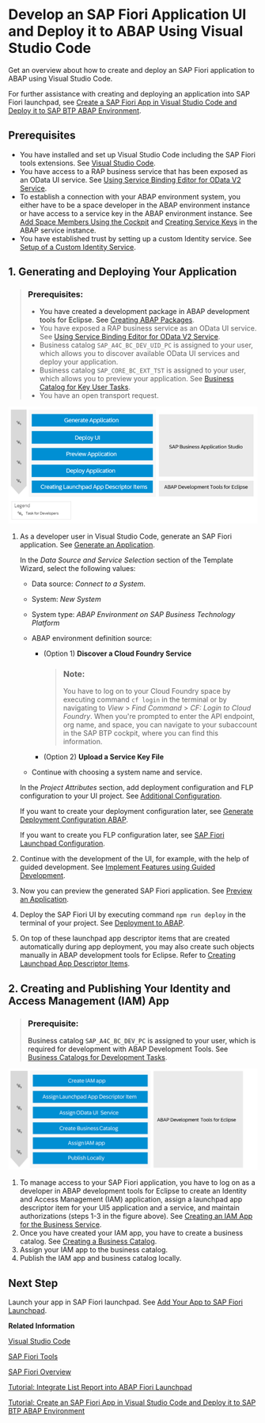 <!-- loio97df0a6022a14ce180440d6fae1dd3cd -->

# Develop an SAP Fiori Application UI and Deploy it to ABAP Using Visual Studio Code

Get an overview about how to create and deploy an SAP Fiori application to ABAP using Visual Studio Code.

For further assistance with creating and deploying an application into SAP Fiori launchpad, see [Create a SAP Fiori App in Visual Studio Code and Deploy it to SAP BTP ABAP Environment](https://developers.sap.com/tutorials/abap-environment-vs-code.html).



<a name="loio97df0a6022a14ce180440d6fae1dd3cd__section_is5_ctb_b5b"/>

## Prerequisites

-   You have installed and set up Visual Studio Code including the SAP Fiori tools extensions. See [Visual Studio Code](https://help.sap.com/viewer/17d50220bcd848aa854c9c182d65b699/Latest/en-US/17efa217f7f34a9eba53d7b209ca4280.html).
-   You have access to a RAP business service that has been exposed as an OData UI service. See [Using Service Binding Editor for OData V2 Service](https://help.sap.com/docs/btp/sap-abap-cds-development-user-guide/using-service-binding-editor-for-odata-v2-service?version=Cloud).
-   To establish a connection with your ABAP environment system, you either have to be a space developer in the ABAP environment instance or have access to a service key in the ABAP environment instance. See [Add Space Members Using the Cockpit](https://help.sap.com/docs/btp/sap-business-technology-platform/add-space-members-using-cockpit?version=Cloud) and [Creating Service Keys](https://help.sap.com/docs/btp/sap-business-technology-platform/creating-service-keys?version=Cloud) in the ABAP service instance.
-   You have established trust by setting up a custom Identity service. See [Setup of a Custom Identity Service](https://help.sap.com/docs/btp/sap-business-technology-platform/setup-of-custom-identity-service?version=Cloud).



<a name="loio97df0a6022a14ce180440d6fae1dd3cd__section_dvd_t3k_hmb"/>

## 1. Generating and Deploying Your Application

> ### Prerequisites:  
> -   You have created a development package in ABAP development tools for Eclipse. See [Creating ABAP Packages](https://help.sap.com/docs/btp/sap-abap-development-user-guide/creating-abap-packages?version=Cloud).
> -   You have exposed a RAP business service as an OData UI service. See [Using Service Binding Editor for OData V2 Service](https://help.sap.com/docs/btp/sap-abap-cds-development-user-guide/using-service-binding-editor-for-odata-v2-service?version=Cloud).
> -   Business catalog `SAP_A4C_BC_DEV_UID_PC` is assigned to your user, which allows you to discover available OData UI services and deploy your application.
> -   Business catalog `SAP_CORE_BC_EXT_TST` is assigned to your user, which allows you to preview your application. See [Business Catalog for Key User Tasks](https://help.sap.com/docs/btp/sap-business-technology-platform/business-catalog-for-key-user-tasks?version=Cloud).
> -   You have an open transport request.

![](images/bild1SAP_BAS_UI_Dev_b3af0ae.png)

1.  As a developer user in Visual Studio Code, generate an SAP Fiori application. See [Generate an Application](https://help.sap.com/viewer/17d50220bcd848aa854c9c182d65b699/Latest/en-US/db44d45051794d778f1dd50def0fa267.html).

    In the *Data Source and Service Selection* section of the Template Wizard, select the following values:

    -   Data source: *Connect to a System*.
    -   System: *New System*
    -   System type: *ABAP Environment on SAP Business Technology Platform*
    -   ABAP environment definition source:
        -   \(Option 1\) **Discover a Cloud Foundry Service** 

            > ### Note:  
            > You have to log on to your Cloud Foundry space by executing command `cf login` in the terminal or by navigating to *View* \> *Find Command* \> *CF: Login to Cloud Foundry*. When you're prompted to enter the API endpoint, org name, and space, you can navigate to your subaccount in the SAP BTP cockpit, where you can find this information.

        -   \(Option 2\) **Upload a Service Key File**

    -   Continue with choosing a system name and service.

    In the *Project Attributes* section, add deployment configuration and FLP configuration to your UI project. See [Additional Configuration](https://help.sap.com/viewer/17d50220bcd848aa854c9c182d65b699/Latest/en-US/9bea64e63b824261932d90037ce3c5ae.html).

    If you want to create your deployment configuration later, see [Generate Deployment Configuration ABAP](https://help.sap.com/viewer/17d50220bcd848aa854c9c182d65b699/Latest/en-US/c06b9cbb3f3641aabfe3a5d199e855a0.html).

    If you want to create you FLP configuration later, see [SAP Fiori Launchpad Configuration](https://help.sap.com/viewer/17d50220bcd848aa854c9c182d65b699/Latest/en-US/bc3cb890dbb84d51ae80394821ce4990.html).

2.  Continue with the development of the UI, for example, with the help of guided development. See [Implement Features using Guided Development](https://help.sap.com/viewer/17d50220bcd848aa854c9c182d65b699/Latest/en-US/0c9e518ecf704b2f80a2bed0eaca60ae.html).
3.  Now you can preview the generated SAP Fiori application. See [Preview an Application](https://help.sap.com/viewer/17d50220bcd848aa854c9c182d65b699/Latest/en-US/b962685bdf9246f6bced1d1cc1d9ba1c.html).
4.  Deploy the SAP Fiori UI by executing command `npm run deploy` in the terminal of your project. See [Deployment to ABAP](https://help.sap.com/docs/SAP_FIORI_tools/17d50220bcd848aa854c9c182d65b699/607014e278d941fda4440f92f4a324a6.html#deployment-to-abap).
5.  On top of these launchpad app descriptor items that are created automatically during app deployment, you may also create such objects manually in ABAP development tools for Eclipse. Refer to [Creating Launchpad App Descriptor Items](https://help.sap.com/docs/abap-cloud/abap-development-tools-user-guide/creating-launchpad-app-descriptor-items).




<a name="loio97df0a6022a14ce180440d6fae1dd3cd__section_ggf_mjk_hmb"/>

## 2. Creating and Publishing Your Identity and Access Management \(IAM\) App

> ### Prerequisite:  
> Business catalog `SAP_A4C_BC_DEV_PC` is assigned to your user, which is required for development with ABAP Development Tools. See [Business Catalogs for Development Tasks](../50-administration-and-ops/business-catalogs-for-development-tasks-a9f4278.md).

![](images/DevelopSAPFioriPic1_19a2ef5.png)

1.  To manage access to your SAP Fiori application, you have to log on as a developer in ABAP development tools for Eclipse to create an Identity and Access Management \(IAM\) application, assign a launchpad app descriptor item for your UI5 application and a service, and maintain authorizations \(steps 1-3 in the figure above\). See [Creating an IAM App for the Business Service](https://help.sap.com/docs/btp/sap-business-technology-platform/creating-iam-app-for-business-service?version=Cloud).
2.  Once you have created your IAM app, you have to create a business catalog. See [Creating a Business Catalog](https://help.sap.com/docs/btp/sap-business-technology-platform/iam-creating-business-catalog?version=Cloud).
3.  Assign your IAM app to the business catalog.
4.  Publish the IAM app and business catalog locally.



<a name="loio97df0a6022a14ce180440d6fae1dd3cd__section_yhp_d4g_dqb"/>

## Next Step

Launch your app in SAP Fiori launchpad. See [Add Your App to SAP Fiori Launchpad](add-your-app-to-sap-fiori-launchpad-ea41912.md).

**Related Information**  


[Visual Studio Code](https://help.sap.com/docs/SAP_FIORI_tools/17d50220bcd848aa854c9c182d65b699/17efa217f7f34a9eba53d7b209ca4280.html)

[SAP Fiori Tools](https://help.sap.com/viewer/product/SAP_FIORI_tools/Latest/en-US)

[SAP Fiori Overview](https://help.sap.com/viewer/product/SAP_FIORI_OVERVIEW/5_OVERVIEW/en-US?task=discover_task)

[Tutorial: Integrate List Report into ABAP Fiori Launchpad](https://developers.sap.com/tutorials/abap-environment-abap-flp.html)

[Tutorial: Create an SAP Fiori App in Visual Studio Code and Deploy it to SAP BTP ABAP Environment](https://developers.sap.com/tutorials/abap-environment-vs-code.html)

